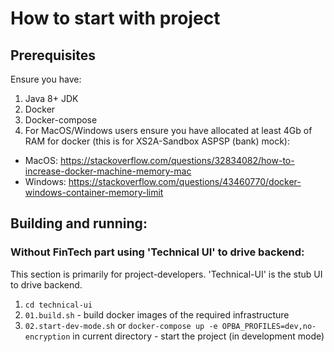 # How to start with project
 
## Prerequisites

Ensure you have:
 1. Java 8+ JDK
 1. Docker
 1. Docker-compose
 1. For MacOS/Windows users ensure you have allocated at least 4Gb of RAM for docker (this is for XS2A-Sandbox ASPSP (bank) mock):
  - MacOS: https://stackoverflow.com/questions/32834082/how-to-increase-docker-machine-memory-mac
  - Windows: https://stackoverflow.com/questions/43460770/docker-windows-container-memory-limit

## Building and running:

### Without FinTech part using 'Technical UI' to drive backend:

This section is primarily for project-developers. 'Technical-UI' is the stub UI to drive backend.

  1. `cd technical-ui`
  1. `01.build.sh` - build docker images of the required infrastructure
  1. `02.start-dev-mode.sh` or `docker-compose up -e OPBA_PROFILES=dev,no-encryption` in current directory - start the project (in development mode)